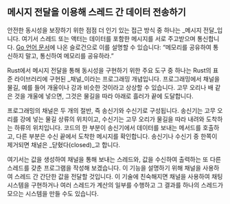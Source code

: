 ## 메시지 전달을 이용해 스레드 간 데이터 전송하기

안전한 동시성을 보장하기 위한 점점 더 인기 있는 접근 방식 중 하나는 _메시지 전달_입니다. 여기서 스레드 또는 액터는 데이터를 포함한 메시지를 서로 주고받으며 통신합니다. [Go 언어 문서](http://golang.org/doc/effective_go.html)에 나온 슬로건으로 이를 설명할 수 있습니다: “메모리를 공유하여 통신하지 말고, 통신하여 메모리를 공유하라.”

Rust에서 메시지 전달을 통해 동시성을 구현하기 위한 주요 도구 중 하나는 Rust의 표준 라이브러리에 구현된 _채널_이라는 프로그래밍 개념입니다. 프로그래밍에서 채널을 물길, 예를 들어 개울이나 강과 비슷한 것이라고 상상할 수 있습니다. 고무 오리나 배 같은 것을 개울에 넣으면, 그것은 물길을 따라 아래로 흘러가 끝에 도달합니다.

프로그래밍의 채널은 두 개의 절반, 즉 송신기와 수신기로 구성됩니다. 송신기는 고무 오리를 강에 넣는 물길 상류의 위치이고, 수신기는 고무 오리가 물길을 따라 내려와 도착하는 하류의 위치입니다. 코드의 한 부분이 송신기에서 데이터를 보내는 메서드를 호출하고, 다른 부분은 수신 끝에서 도착한 메시지를 확인합니다. 송신기나 수신기 중 한쪽이 제거되면 채널은 _닫혔다(closed)_고 합니다.

여기서는 값을 생성하여 채널을 통해 보내는 스레드와, 값을 수신하여 출력하는 또 다른 스레드를 갖춘 프로그램을 작성해 보겠습니다. 이 기능을 설명하기 위해 채널을 사용하여 스레드 간 간단한 값을 전달할 것입니다. 이 기술에 친숙해지면 채널을 사용하여 채팅 시스템을 구현하거나 여러 스레드가 계산의 일부를 수행하고 그 결과를 하나의 스레드가 모으는 시스템을 만들 수도 있습니다.